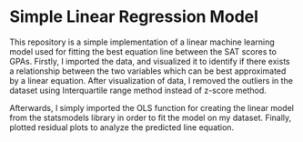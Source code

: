 # Simple Linear Regression Model
 
 This repository is a simple implementation of a linear machine learning model used for fitting the best equation line between the SAT scores to GPAs. Firstly, I imported the data, and visualized it to identify if there exists a relationship between the two variables which can be best approximated by a linear equation. After visualization of data, I removed the outliers in the dataset using Interquartile range method instead of z-score method. 
 
 Afterwards, I simply imported the OLS function for creating the linear model from the statsmodels library in order to fit the model on my dataset. Finally, plotted residual plots to analyze the predicted line equation.

